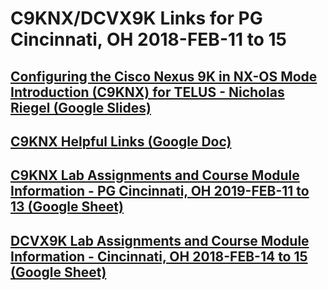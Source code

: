# C9KNX/DCVX9K Links for PG Cincinnati, OH 2018-FEB-11 to 15

## [Configuring the Cisco Nexus 9K in NX-OS Mode Introduction (C9KNX) for TELUS - Nicholas Riegel (Google Slides)](https://docs.google.com/presentation/d/1KTYoAuLygyVfQ3dHTvbA99EOABcYTlA-Povhbbs1XpA/edit?usp=sharing)

## [C9KNX Helpful Links (Google Doc)](https://docs.google.com/document/d/1riftN33rQuah1p45T0-_xPom0jRWXl6M4CGxUeVM3_w/edit?usp=sharing)

## [C9KNX Lab Assignments and Course Module Information - PG Cincinnati, OH 2019-FEB-11 to 13 (Google Sheet)](https://docs.google.com/spreadsheets/d/1zreLSePV2D-A1gtjqTmkHbedWDWZF7V8i_9h8iaYWNU/edit?usp=sharing)

## [DCVX9K Lab Assignments and Course Module Information - Cincinnati, OH 2018-FEB-14 to 15 (Google Sheet)](https://docs.google.com/spreadsheets/d/1GVSJFIm5Q5zYTCUqxQHbHGb9jQCqiQx4BCQWbH1Ttus/edit?usp=sharing)
